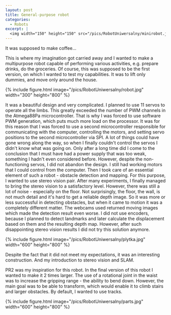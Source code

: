 ```yaml
---
layout: post
title: General-purpose robot
categories:
  - Robots
excerpt: |
  <img width="150" height="150" src="/pics/RobotUniwersalny/minirobot.jpg">
---
```


It was supposed to make coffee...

This is where my imagination got carried away and I wanted to make a multipurpose robot capable of performing various activities, e.g. prepare drinks, do the groceries. Of course, this was supposed to be the first version, on which I wanted to test my capabilities. It was to lift only dummies, and move only around the house.

{% include figure.html image="/pics/RobotUniwersalny/robot.jpg" width="300" height="800" %}

It was a beautiful design and very complicated. I planned to use 11 servos to operate all the limbs. This greatly exceeded the number of PWM channels in the Atmega88Pa microcontroller. That is why I was forced to use software PWM generation, which puts much more load on the processor. It was for this reason that I was forced to use a second microcontroller responsible for communicating with the computer, controlling the motors, and setting servo positions to the second microcontroller via SPI. A lot of things could have gone wrong along the way, so when I finally couldn't control the servos I didn't know what was going on. Only after a long time did I come to the conclusion that I must have had a power supply that was too weak, something I hadn't even considered before. However, despite the non-functioning servos, I did not abandon the design. I still had working motors that I could control from the computer. Then I took care of an essential element of such a robot - obstacle detection and mapping. For this purpose, I wanted to use stereo vision pair. After many experiments, I finally managed to bring the stereo vision to a satisfactory level. However, there was still a lot of noise - especially on the floor. Not surprisingly, the floor, the wall, is not much detail and it's hard to get a reliable depth image. So it was more or less successful in detecting obstacles, but when it came to motion it was a completely different matter. The webcams used returned moving images which made the detection result even worse. I did not use encoders, because I planned to detect landmarks and later calculate the displacement based on them and the resulting depth map. However, after such disappointing stereo vision results I did not try this solution anymore.

{% include figure.html image="/pics/RobotUniwersalny/plytka.jpg" width="600" height="800" %}

Despite the fact that it did not meet my expectations, it was an interesting construction. And my introduction to stereo vision and SLAM.

PR2 was my inspiration for this robot. In the final version of this robot I wanted to make it 2 times larger. The use of a rotational joint in the waist was to increase the gripping range - the ability to bend down. However, the main goal was to be able to transform, which would enable it to climb stairs and larger obstacles. By default, I wanted to use tracks.

{% include figure.html image="/pics/RobotUniwersalny/parts.jpg" width="600" height="800" %}
